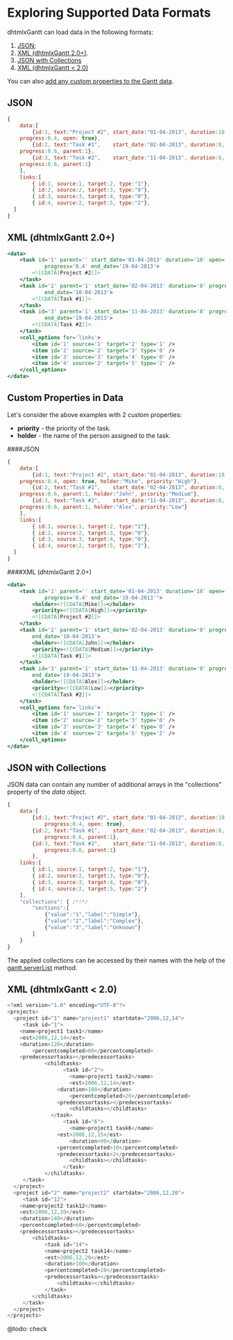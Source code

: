 Exploring Supported Data Formats
=======================================

dhtmlxGantt can load data in the following formats:

1. [JSON](desktop/supported_data_formats.md#json);
2. [XML (dhtmlxGantt 2.0+)](desktop/supported_data_formats.md#xmldhtmlxgantt20).
3. [JSON with Collections](desktop/supported_data_formats.md#jsonwithcollections)
4. [XML (dhtmlxGantt < 2.0)](desktop/supported_data_formats.md#xmldhtmlxganttlt20)

You can also [add any custom properties to the Gantt data](desktop/supported_data_formats.md#custompropertiesindata).


JSON
-------------------------

~~~js
{
	data:[
		{id:1, text:"Project #2", start_date:"01-04-2013", duration:18, 
    progress:0.4, open: true},
		{id:2, text:"Task #1", 	  start_date:"02-04-2013", duration:8, 
    progress:0.6, parent:1},
		{id:3, text:"Task #2",    start_date:"11-04-2013", duration:8, 
    progress:0.6, parent:1}
  	],
  	links:[
  		{ id:1, source:1, target:2, type:"1"},
    	{ id:2, source:2, target:3, type:"0"},
		{ id:3, source:3, target:4, type:"0"},
		{ id:4, source:2, target:5, type:"2"},
  ]
}
~~~

XML (dhtmlxGantt 2.0+)
---------------------------------

~~~xml
<data>
	<task id='1' parent='' start_date='01-04-2013' duration='18' open='true' 
    		progress='0.4' end_date='19-04-2013'>
    	<![CDATA[Project #2]]>
    </task>
    <task id='2' parent='1' start_date='02-04-2013' duration='8' progress='0.6' 
    		end_date='10-04-2013'>
    	<![CDATA[Task #1]]>
    </task>
    <task id='3' parent='1' start_date='11-04-2013' duration='8' progress='0.6' 
    		end_date='19-04-2013'>
    	<![CDATA[Task #2]]>
    </task>
    <coll_options for='links'>
    	<item id='1' source='1' target='2' type='1' />
        <item id='2' source='2' target='3' type='0' />
        <item id='3' source='3' target='4' type='0' />
        <item id='4' source='2' target='5' type='2' />
    </coll_options>
</data>
~~~

Custom Properties in Data
-------------------------------

Let's consider the above examples with 2 custom properties: 

- **priority** - the priority of the task.
- **holder**  - the name of the person assigned to the task.

####JSON

~~~js
{
	data:[
		{id:1, text:"Project #2", start_date:"01-04-2013", duration:18,
    progress:0.4, open: true, holder:"Mike", priority:"High"},
		{id:2, text:"Task #1", 	  start_date:"02-04-2013", duration:8,  
    progress:0.6, parent:1, holder:"John", priority:"Medium"},
		{id:3, text:"Task #2",    start_date:"11-04-2013", duration:8, 
    progress:0.6, parent:1, holder:"Alex", priority:"Low"}
  	],
  	links:[
  		{ id:1, source:1, target:2, type:"1"},
    	{ id:2, source:2, target:3, type:"0"},
		{ id:3, source:3, target:4, type:"0"},
		{ id:4, source:2, target:5, type:"2"},
  ]
}
~~~

####XML (dhtmlxGantt 2.0+)

~~~xml
<data>
	<task id='1' parent='' start_date='01-04-2013' duration='18' open='true' 
    		progress='0.4' end_date='19-04-2013''>
    	<holder><![CDATA[Mike]]></holder>
        <priority><![CDATA[High]]></priority>
    	<![CDATA[Project #2]]>
    </task>
    <task id='2' parent='1' start_date='02-04-2013' duration='8' progress='0.6'  
    	end_date='10-04-2013'>
    	<holder><![CDATA[John]]></holder>
        <priority><![CDATA[Medium]]></priority>
        <![CDATA[Task #1]]>
    </task>
    <task id='3' parent='1' start_date='11-04-2013' duration='8' progress='0.6' 
    	end_date='19-04-2013'>
    	<holder><![CDATA[Alex]]></holder>
        <priority><![CDATA[Low]]></priority>
        <![CDATA[Task #2]]>
    </task>
    <coll_options for='links'>
    	<item id='1' source='1' target='2' type='1' />
        <item id='2' source='2' target='3' type='0' />
        <item id='3' source='3' target='4' type='0' />
        <item id='4' source='2' target='5' type='2' />
    </coll_options>
</data>

~~~


JSON with Collections
------------------

JSON data can contain any number of additional arrays in the "collections" property of the *data* object.

~~~js
{
	data:[
		{id:1, text:"Project #2", start_date:"01-04-2013", duration:18, 
			progress:0.4, open: true},
		{id:2, text:"Task #1", 	  start_date:"02-04-2013", duration:8, 
			progress:0.6, parent:1},
		{id:3, text:"Task #2",    start_date:"11-04-2013", duration:8, 
			progress:0.6, parent:1}
		],
	links:[
		{ id:1, source:1, target:2, type:"1"},
		{ id:2, source:2, target:3, type:"0"},
		{ id:3, source:3, target:4, type:"0"},
		{ id:4, source:2, target:5, type:"2"}
	],
	"collections": { /*!*/
		"sections":[
			{"value":"1","label":"Simple"},
			{"value":"2","label":"Complex"},
			{"value":"3","label":"Unknown"}
		]
	}
}
~~~

The applied collections can be accessed by their names with the help of the [gantt.serverList](api/gantt_serverlist.md) method.

XML (dhtmlxGantt < 2.0)
--------------------

~~~js
<?xml version="1.0" encoding="UTF-8"?>
<projects>
  <project id="1" name="project1" startdate="2006,12,14">
     <task id="1">
  	<name>project1 task1</name>
	<est>2006,12,14</est>
	<duration>120</duration>
    	<percentcompleted>60</percentcompleted>
	<predecessortasks></predecessortasks>
            <childtasks>
                  <task id="2">
                    <name>project1 task2</name>
              	    <est>2006,12,14</est>
        	    <duration>100</duration>
    	            <percentcompleted>20</percentcompleted>
        	    <predecessortasks></predecessortasks>
                    <childtasks></childtasks>
        	  </task>
                  <task id="6">
            	    <name>project1 task6</name>
	            <est>2006,12,15</est>
            	    <duration>90</duration>
        	    <percentcompleted>10</percentcompleted>
        	    <predecessortasks>2</predecessortasks>
                    <childtasks></childtasks>
                  </task>
            </childtasks>
     </task>
  </project>
  <project id="2" name="project2" startdate="2006,12,20">
     <task id="12">
	<name>project2 task12</name>
	<est>2006,12,20</est>
	<duration>140</duration>
	<percentcompleted>60</percentcompleted>
	<predecessortasks></predecessortasks>
        <childtasks>
            <task id="14">
	        <name>project2 task14</name>
       		<est>2006,12,20</est>
       		<duration>100</duration>
	        <percentcompleted>20</percentcompleted>
       		<predecessortasks></predecessortasks>
                <childtasks></childtasks>
        	</task>
        </childtasks>
     </task>
  </project>
</projects>
~~~


@todo:
	check